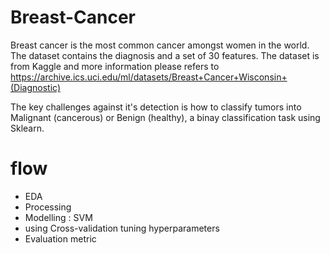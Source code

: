 # Breast-Cancer
Breast cancer is the most common cancer amongst women in the world. The dataset contains the diagnosis and a set of 30 features. The dataset is from Kaggle and more information please refers to https://archive.ics.uci.edu/ml/datasets/Breast+Cancer+Wisconsin+(Diagnostic)

The key challenges against it's detection is how to classify tumors into Malignant (cancerous) or Benign (healthy), a binay classification task using Sklearn. 

# flow
* EDA
* Processing
* Modelling : SVM
* using Cross-validation tuning hyperparameters
* Evaluation metric
